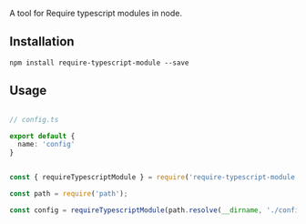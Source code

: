 A tool for Require typescript modules in node.

## Installation
```shell
npm install require-typescript-module --save
```

## Usage

```typescript

// config.ts

export default {
  name: 'config'
}

```

```javascript

const { requireTypescriptModule } = require('require-typescript-module');

const path = require('path');

const config = requireTypescriptModule(path.resolve(__dirname, './config.ts')); // { name: 'config' }
```